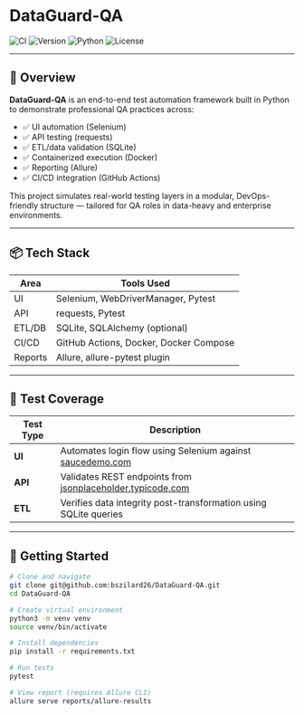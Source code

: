 # DataGuard-QA

![CI](https://github.com/bszilard26/DataGuard-QA/actions/workflows/ci.yml/badge.svg)
![Version](https://img.shields.io/badge/version-1.0-blue.svg)
![Python](https://img.shields.io/badge/python-3.11-blue)
![License](https://img.shields.io/badge/license-MIT-green)

---

## 🎯 Overview

**DataGuard-QA** is an end-to-end test automation framework built in Python to demonstrate professional QA practices across:

- ✅ UI automation (Selenium)
- ✅ API testing (requests)
- ✅ ETL/data validation (SQLite)
- ✅ Containerized execution (Docker)
- ✅ Reporting (Allure)
- ✅ CI/CD integration (GitHub Actions)

This project simulates real-world testing layers in a modular, DevOps-friendly structure — tailored for QA roles in data-heavy and enterprise environments.

---

## 📦 Tech Stack

| Area     | Tools Used                              |
|----------|------------------------------------------|
| UI       | Selenium, WebDriverManager, Pytest       |
| API      | requests, Pytest                         |
| ETL/DB   | SQLite, SQLAlchemy (optional)            |
| CI/CD    | GitHub Actions, Docker, Docker Compose   |
| Reports  | Allure, allure-pytest plugin             |

---

## 🧪 Test Coverage

| Test Type | Description |
|-----------|-------------|
| **UI**    | Automates login flow using Selenium against [saucedemo.com](https://www.saucedemo.com) |
| **API**   | Validates REST endpoints from [jsonplaceholder.typicode.com](https://jsonplaceholder.typicode.com) |
| **ETL**   | Verifies data integrity post-transformation using SQLite queries |

---

## 🚀 Getting Started

```bash
# Clone and navigate
git clone git@github.com:bszilard26/DataGuard-QA.git
cd DataGuard-QA

# Create virtual environment
python3 -m venv venv
source venv/bin/activate

# Install dependencies
pip install -r requirements.txt

# Run tests
pytest

# View report (requires Allure CLI)
allure serve reports/allure-results

